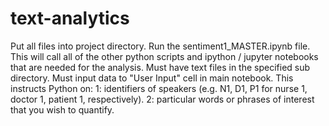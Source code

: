 # text-analytics

Put all files into project directory.
Run the sentiment1_MASTER.ipynb file. This will call all of the other python scripts and ipython / jupyter notebooks that are needed for the analysis.
Must have text files in the specified sub directory.
Must input data to "User Input" cell in main notebook. This instructs Python on: 1: identifiers of speakers (e.g. N1, D1, P1 for nurse 1, doctor 1, patient 1, respectively). 2: particular words or phrases of interest that you wish to quantify.
